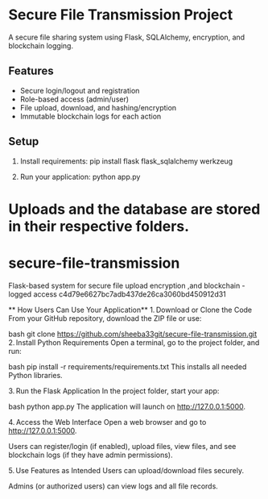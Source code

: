 # Secure File Transmission Project

A secure file sharing system using Flask, SQLAlchemy, encryption, and blockchain logging.

## Features

- Secure login/logout and registration
- Role-based access (admin/user)
- File upload, download, and hashing/encryption
- Immutable blockchain logs for each action

## Setup

1. Install requirements:
   pip install flask flask_sqlalchemy werkzeug

2. Run your application:
   python app.py

Uploads and the database are stored in their respective folders.
=======
# secure-file-transmission
Flask-based system for secure file upload encryption ,and blockchain -logged access
 c4d79e6627bc7adb437de26ca3060bd450912d31

** How Users Can Use Your Application**
1. Download or Clone the Code
From your GitHub repository, download the ZIP file or use:

bash
git clone https://github.com/sheeba33git/secure-file-transmission.git
2. Install Python Requirements
Open a terminal, go to the project folder, and run:

bash
pip install -r requirements/requirements.txt
This installs all needed Python libraries.

3. Run the Flask Application
In the project folder, start your app:

bash
python app.py
The application will launch on http://127.0.0.1:5000.

4. Access the Web Interface
Open a web browser and go to http://127.0.0.1:5000.

Users can register/login (if enabled), upload files, view files, and see blockchain logs (if they have admin permissions).

5. Use Features as Intended
Users can upload/download files securely.

Admins (or authorized users) can view logs and all file records.
